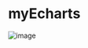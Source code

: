 # myEcharts
![image](https://user-images.githubusercontent.com/55181183/126426106-9ac65cc4-8322-46c5-90ff-6b1f757b777b.png)
